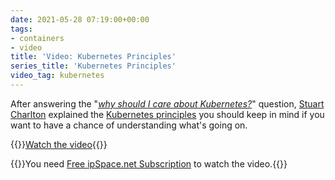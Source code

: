 ```yaml
---
date: 2021-05-28 07:19:00+00:00
tags:
- containers
- video
title: 'Video: Kubernetes Principles'
series_title: 'Kubernetes Principles'
video_tag: kubernetes
---
```

After answering the "_[why should I care about Kubernetes?](https://my.ipspace.net/bin/get/Kubernetes/1.1%20-%20Why%20Do%20We%20Need%20Kubernetes.mp4?doccode=Kubernetes)_" question, [Stuart Charlton](https://www.ipspace.net/Author:Stuart_Charlton) explained the [Kubernetes principles](https://my.ipspace.net/bin/get/Kubernetes/1.2%20-%20Kubernetes%20Principles.mp4?doccode=Kubernetes) you should keep in mind if you want to have a chance of understanding what's going on.

{{<jump>}}[Watch the video](https://my.ipspace.net/bin/get/Kubernetes/1.2%20-%20Kubernetes%20Principles.mp4?doccode=Kubernetes){{</jump>}}

{{<note free>}}You need [Free ipSpace.net Subscription](https://www.ipspace.net/Subscription/Free) to watch the video.{{</note>}}
